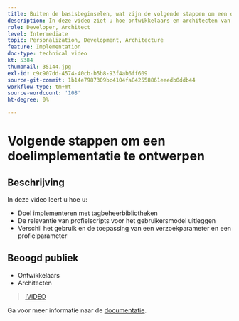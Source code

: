 ```yaml
---
title: Buiten de basisbeginselen, wat zijn de volgende stappen om een doelimplementatie te ontwerpen
description: In deze video ziet u hoe ontwikkelaars en architecten van Adobe Target Target implementeren met tagbeheerbibliotheken, de relevantie van profielscripts voor het gebruikersmodel uitleggen en onderscheid maken tussen het gebruik en de toepassing van een aanvraagparameter en een profielparameter.
role: Developer, Architect
level: Intermediate
topic: Personalization, Development, Architecture
feature: Implementation
doc-type: technical video
kt: 5384
thumbnail: 35144.jpg
exl-id: c9c907dd-4574-40cb-b5b8-93f4ab6ff609
source-git-commit: 1b14e7987309bc4104fa842558861eeedb0ddb44
workflow-type: tm+mt
source-wordcount: '108'
ht-degree: 0%

---
```


# Volgende stappen om een doelimplementatie te ontwerpen

## Beschrijving

In deze video leert u hoe u:

* Doel implementeren met tagbeheerbibliotheken
* De relevantie van profielscripts voor het gebruikersmodel uitleggen
* Verschil het gebruik en de toepassing van een verzoekparameter en een profielparameter

## Beoogd publiek

* Ontwikkelaars
* Architecten

>[!VIDEO](https://video.tv.adobe.com/v/35144/?quality=12)

Ga voor meer informatie naar de [documentatie](https://experienceleague.adobe.com/docs/target/using/implement-target/implementing-target.html?lang=en).
